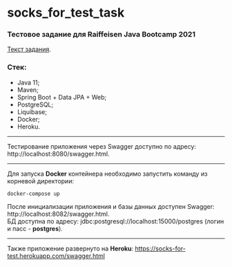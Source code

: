 # socks_for_test_task
### Тестовое задание для Raiffeisen Java Bootcamp 2021
[Текст задания](https://github.com/Raiffeisen-DGTL/cib-interns-test-task "Тестовое задание для Java стажеров").

### Стек:
- Java 11;
- Maven;
- Spring Boot + Data JPA + Web;
- PostgreSQL;
- Liquibase;
- Docker;
- Heroku.
___

Тестирование приложения через Swagger доступно по адресу: http://localhost:8080/swagger.html.<br>
___

Для запуска **Docker** контейнера необходимо запустить команду из корневой директории:
```
docker-compose up
```
После инициализации приложения и базы данных доступен Swagger: http://localhost:8082/swagger.html.<br>
БД доступна по адресу: jdbc:postgresql://localhost:15000/postgres (логин и пасс - **postgres**).
___
Также приложение развернуто на **Heroku**: https://socks-for-test.herokuapp.com/swagger.html
